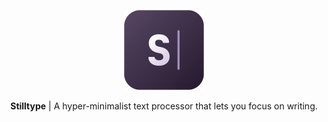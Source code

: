 <p align="center"><img width="128" height="128" alt="image" src="logotype.png" /></p>

<p align="center"><strong>Stilltype</strong> | A hyper-minimalist text processor that lets you focus on writing.</p>
